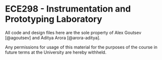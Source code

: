 # ECE298 - Instrumentation and Prototyping Laboratory

All code and design files here are the sole property of Alex Goutsev [@agoutsev] and Aditya Arora [@arora-aditya].

Any permissions for usage of this material for the purposes of the course in future terms at the University are hereby withheld.
